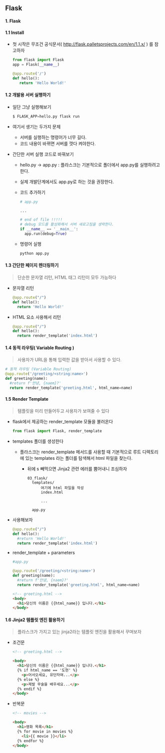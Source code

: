 ## Flask

#### 1. Flask

#### 1.1 Install

- 첫 시작은 무조건 공식문서( http://flask.palletsprojects.com/en/1.1.x/ ) 를 참고하자 

  ```python
  from flask import Flask
  app = Flask(__name__)
  
  @app.route('/')
  def hello():
     return 'Hello World!'
  ```

#### 1.2 개발용 서버 실행하기

- 일단 그냥 실행해보기

  ```python
  $ FLASK_APP=hello.py flask run
  ```

- 여기서 생기는 두가지 문제
  - 서버를 실행하는 명령어가 너무 길다.
  - 코드 내용이 바뀌면 서버를 껏다 켜야한다. 

- 간단한 서버 실행 코드로 바꿔보기 

  - hello.py -> app.py : 플라스크는 기본적으로 폴더에서 app.py를 실행하려고 한다. 

  - 실제 개발단계에서도 app.py로 하는 것을 권장한다.

  - 코드 추가하기 

    ```python
    # app.py
    
    ...
    
    # end of file !!!!!
    # debug 모드를 활성화해서 서버 새로고침을 생략한다. 
    if __name__ == '__main__':
      app.run(debug=True)
    
    ```
    
    

  - 명령어 실행

    ```python
    python app.py
    ```

#### 1.3 간단한 페이지 렌더링하기

> 단순한 문자열 리턴, HTML 태그 리턴이 모두 가능하다 	

- 문자열 리턴

  ```python
  @app.route("/")
  def hello():
    return 'Hello World!'
  ```

  

- HTML 요소 사용해서 리턴

  ```python
  @app.route("/")
  def hello():
    return render_template('index.html')
  ```

  

#### 1.4 동적 라우팅( Variable Routing )

> 사용자가 URL을 통해 입력한 값을 받아서 사용할 수 있다. 

```python
# 동적 라우팅 (Variable Routing)
@app.route('/greeting/<string:name>')
def greeting(name):
  #return f'안녕, {naem}?'
  return render_template('greeting.html', html_name=name)
```

#### 1.5 Render Template

> 템플릿을 미리 만들어두고 사용자가 보여줄 수 있다

- flask에서 제공하는 render_template 모듈을 불러온다

  ```python
  from flask import Flask, render_template
  ```

- templates 폴더를 생성한다

  - 플라스크는 render_template 메서드를 사용할 때 기본적으로 루트 디렉토리에 있는 templates 라는 폴더를 탐색해서 html 파일을 찾는다.

    - 뒤에 s 빼먹으면 Jinja2 관련 에러를 뿜어내니 조심하자 

      ```
      03_flask/
      	templates/
      		여기에 html 파일을 작성
      		index.html
      		
      		...
      		
      	app.py
      ```

- 사용해보자

  ```python
  @app.route("/")
  def hello():
    #return 'Hello World!'
    return render_template('index.html')
  ```

- render_template + parameters

  ```python
  #app.py
  
  @app.route('/greeting/<string:name>')
  def greeting(name):
    #return f'안녕, {naem}?'
    return render_template('greeting.html', html_name=name)
  ```

  ```html
  <!-- greeting.html -->
  <body>
    <h1>당신의 이름은 {{html_name}} 입니다.</h1>
  </body>
  ```

#### 1.6 Jinja2 템플릿 엔진 활용하기


> 플라스크가 가지고 있는 jinja2라는 템플릿 엔진을 활용해서 꾸며보자 

- 조건문

  ```html
  <!-- greeting.html -->
  
  <body>
    <h1>당신의 이름은 {{html_name}} 입니다.</h1>
    {% if html_name == '도현' %}
      <p>어서오세요, 유단자여...</p>
    {% else %}
      <p>제발 무술을 배우세요...</p>
    {% endif %}
  </body>
  ```

- 반복문

  ```html
  <!-- movies -->
  
  <body>
    <h1>영화 목록</h1>
    {% for movie in movies %}
      <li>{{ movie }}</li>
    {% endfor %}
  </body>
  ```

  
